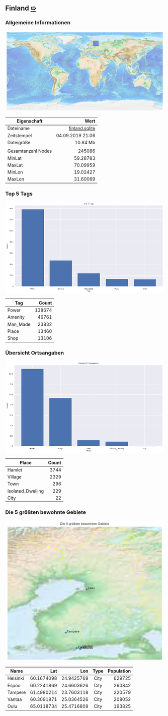 ## Finland [&#10159;](finland.sqlite)

### Allgemeine Informationen

![Overview](./Images/finland_overview.png)

|Eigenschaft|Wert|
|-|-:|
Dateiname|[finland.sqlite](finland.sqlite)|
Zeitstempel|04.09.2019 21:06|
Dateigr&ouml;&szlig;e|10.84 Mb|
|||
Gesamtanzahl Nodes|245086|
|MinLat|59.28783|
|MaxLat|70.09959|
|MinLon|19.02427|
|MaxLon|31.60089|

### Top 5 Tags

![Tags](./Images/finland_tags.png)

|Tag|Count|
|-|-:|
|Power|138674|
|Amenity|46761|
|Man_Made|23832|
|Place|13460|
|Shop|13106|

### &Uuml;bersicht Ortsangaben

![Places](./Images/finland_places.png)

|Place|Count|
|-|-:|
|Hamlet|3744|
|Village|2329|
|Town|296|
|Isolated_Dwelling|229|
|City|22|

### Die 5 gr&ouml;&szlig;ten bewohnte Gebiete

![Places](./Images/finland_topplaces.png)

|Name|Lat|Lon|Type|Population|
|----|--:|--:|:--:|---------:|
|Helsinki|60.1674098|24.9425769|City|629725|
|Espoo|60.2241869|24.6603626|City|260842|
|Tampere|61.4980214|23.7603118|City|220579|
|Vantaa|60.3091871|25.0364526|City|208052|
|Oulu|65.0118734|25.4716809|City|193825|
